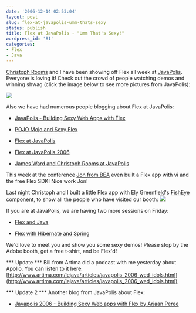 ```yaml
---
date: '2006-12-14 02:53:04'
layout: post
slug: flex-at-javapolis-umm-thats-sexy
status: publish
title: Flex at JavaPolis - "Umm That's Sexy!"
wordpress_id: '81'
categories:
- Flex
- Java
---
```


[Christoph Rooms](http://www.christophrooms.com/) and I have been showing off Flex all week at [JavaPolis](http://www.javapolis.com).  Everyone is loving it!  Check out the crowd of people watching demos and winning shwag (click the image below to see more pictures from JavaPolis):

[![](http://christoph.latte.be/javapolis/resources/media/01default_st/large/PC130040.jpg)](http://christoph.latte.be/javapolis/)

Also we have had numerous people blogging about Flex at JavaPolis:




  * [JavaPolis - Building Sexy Web Apps with Flex](http://dizzy-girl.org/?p=231)

  * [POJO Mojo and Sexy Flex](http://dev2dev.bea.com/blog/jonmountjoy/archive/2006/12/pojo_mojo_and_s.html)

  * [Flex at JavaPolis](http://www.peterelst.com/blog/2006/12/13/flex-at-javapolis/)

  * [Flex at JavaPolis 2006](http://bramlodens.wordpress.com/2006/12/13/flex-at-javapolis-2006/)

  * [James Ward and Christoph Rooms at JavaPolis](http://herrodius.com/blog/index.php)

This week at the conference [Jon from BEA](http://dev2dev.bea.com/blog/jonmountjoy/) even built a Flex app with vi and the free Flex SDK!  Nice work Jon!

Last night Christoph and I built a little Flex app with Ely Greenfield's [FishEye component](http://www.quietlyscheming.com/blog/components/fisheye-component/), to show all the people who have visited our booth:
![](http://www.jamesward.org/wordpress/wp-content/uploads/2006/12/javapolis.jpg)
  

If you are at JavaPolis, we are having two more sessions on Friday:




  * [Flex and Java](http://www.javapolis.com/confluence/pages/viewpage.action?pageId=27174)

  * [Flex with Hibernate and Spring](http://www.javapolis.com/confluence/display/JP06/Flex+2.0+at+work+in+combination+with+Spring+and+Hibernate)


We'd love to meet you and show you some sexy demos!  Please stop by the Adobe booth, get a free t-shirt, and be Flex'd!

*** Update ***
Bill from Artima did a podcast with me yesterday about Apollo.  You can listen to it here:
[http://www.artima.com/lejava/articles/javapolis_2006_wed_idols.html](http://www.artima.com/lejava/articles/javapolis_2006_wed_idols.html)

*** Update 2 ***
Another blog from JavaPolis about Flex:




  * [Javapolis 2006 - Building Sexy Web apps with Flex by Arjaan Peree](http://technology.amis.nl/blog/?p=1437)

